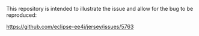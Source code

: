 This repository is intended to illustrate the issue and allow for the bug to be reproduced:

https://github.com/eclipse-ee4j/jersey/issues/5763
